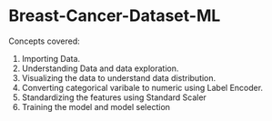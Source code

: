 # Breast-Cancer-Dataset-ML

Concepts covered:
1. Importing Data.
2. Understanding Data and data exploration.
3. Visualizing the data to understand data distribution.
4. Converting categorical varibale to numeric using Label Encoder.
5. Standardizing the features using Standard Scaler
6. Training the model and model selection
